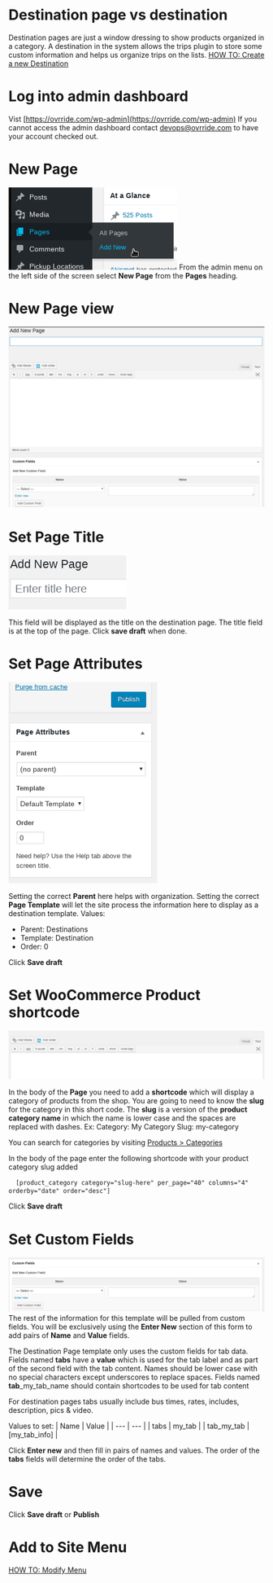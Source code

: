 <!-- TITLE: Create A New Destination Page -->
<!-- SUBTITLE: Create a front end page for a destination -->

# Destination page vs destination
Destination pages are just a window dressing to show products organized in a category. A destination in the system allows the trips plugin to store some custom information and helps us organize trips on the lists.
[HOW TO: Create a new Destination](https://wiki.ovrride.com/how-to/create-a-new-destination)

# Log into admin dashboard
Vist [https://ovrride.com/wp-admin](https://ovrride.com/wp-admin)
If you cannot access the admin dashboard contact devops@ovrride.com to have your account checked out.

# New Page
![Page Add New](/uploads/page-add-new.png "Page Add New")
From the admin menu on the left side of the screen select **New Page** from the **Pages** heading.

# New Page view
![Destination Page View](/uploads/destination-page-view.png "Destination Page View")

# Set Page Title
![Destination Page Title](/uploads/destination-page-title.png "Destination Page Title")

This field will be displayed as the title on the destination page. 
The title field is at the top of the page.
Click **save draft** when done.

# Set Page Attributes
![Page Attributes](/uploads/page-attributes.png "Page Attributes")

Setting the correct **Parent** here helps with organization. Setting the correct **Page Template** will let the site process the information here to display as a destination template.
Values:
* Parent: Destinations
* Template: Destination
* Order: 0

Click **Save draft**

# Set WooCommerce Product shortcode
![Destination Page Body](/uploads/destination-page-body.png "Destination Page Body")

In the body of the **Page** you need to add a **shortcode** which will display a category of products from the shop.
You are going to need to know the **slug** for the category in this short code. The **slug** is a version of the **product category name** in which the name is lower case and the spaces are replaced with dashes.
Ex: 
Category: My Category Slug: my-category

You can search for categories by visiting [Products > Categories](https://ovrride.com/wp-admin/edit-tags.php?taxonomy=product_cat&post_type=product)
<!-- COME BACK AND MAKE THIS: If this is a new stop and not on any products yet then you may need to [HOW TO: Create a new product category](#) -->


In the body of the page enter the following shortcode with your product category slug added
``` 
  [product_category category="slug-here" per_page="40" columns="4" orderby="date" order="desc"]
```
Click **Save draft**

# Set Custom Fields
![Destination Page Custom Fields](/uploads/destination-page-custom-fields.png "Destination Page Custom Fields")
The rest of the information for this template will be pulled from custom fields. You will be exclusively using the **Enter New** section of this form to add pairs of  **Name** and **Value** fields.

The Destination Page template only uses the custom fields for tab data.
Fields named **tabs** have a **value** which is used for the tab label and as part of the second field with the tab content. Names should be lower case with no special characters except underscores to replace spaces.
Fields named **tab**_my_tab_name should contain shortcodes to be used for tab content			

For destination pages tabs usually include bus times, rates, includes, description, pics & video.

Values to set:
| Name | Value |
| --- | --- |
| tabs | my_tab |
| tab_my_tab | [my_tab_info] |

Click **Enter new** and then fill in pairs of names and values.
The order of the **tabs** fields will determine the order of the tabs.

# Save
Click **Save draft** or **Publish**

# Add to Site Menu
[HOW TO: Modify Menu](https://wiki.ovrride.com/how-to/modify-menu)
